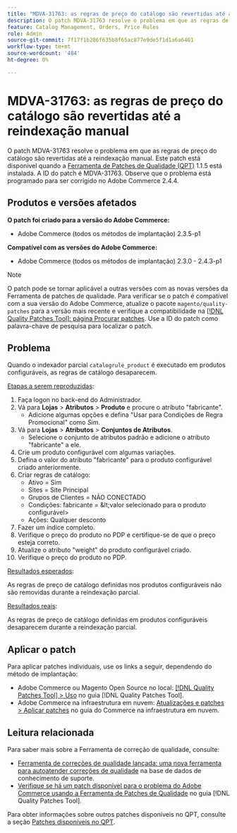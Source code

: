 ```yaml
---
title: "MDVA-31763: as regras de preço do catálogo são revertidas até a reindexação manual"
description: O patch MDVA-31763 resolve o problema em que as regras de preço do catálogo são revertidas até a reindexação manual. Este patch está disponível quando a [Ferramenta de correções de qualidade (QPT)](https://experienceleague.adobe.com/pt-br/docs/commerce-knowledge-base/kb/announcements/commerce-announcements/magento-quality-patches-released-new-tool-to-self-serve-quality-patches) 1.1.5 está instalada. A ID do patch é MDVA-31763. Observe que o problema está programado para ser corrigido no Adobe Commerce 2.4.4.
feature: Catalog Management, Orders, Price Rules
role: Admin
source-git-commit: 7f17f1b286f635b8f65ac877e9de5f1d1a6a6461
workflow-type: tm+mt
source-wordcount: '484'
ht-degree: 0%

---
```


# MDVA-31763: as regras de preço do catálogo são revertidas até a reindexação manual

O patch MDVA-31763 resolve o problema em que as regras de preço do catálogo são revertidas até a reindexação manual. Este patch está disponível quando a [Ferramenta de Patches de Qualidade (QPT)](https://experienceleague.adobe.com/pt-br/docs/commerce-knowledge-base/kb/announcements/commerce-announcements/magento-quality-patches-released-new-tool-to-self-serve-quality-patches) 1.1.5 está instalada. A ID do patch é MDVA-31763. Observe que o problema está programado para ser corrigido no Adobe Commerce 2.4.4.

## Produtos e versões afetados

**O patch foi criado para a versão do Adobe Commerce:**

* Adobe Commerce (todos os métodos de implantação) 2.3.5-p1

**Compatível com as versões do Adobe Commerce:**

* Adobe Commerce (todos os métodos de implantação) 2.3.0 - 2.4.3-p1

>[!NOTE]
>
>O patch pode se tornar aplicável a outras versões com as novas versões da Ferramenta de patches de qualidade. Para verificar se o patch é compatível com a sua versão do Adobe Commerce, atualize o pacote `magento/quality-patches` para a versão mais recente e verifique a compatibilidade na [[!DNL Quality Patches Tool]: página Procurar patches](https://experienceleague.adobe.com/pt-br/docs/commerce-knowledge-base/kb/announcements/commerce-announcements/magento-quality-patches-released-new-tool-to-self-serve-quality-patches). Use a ID do patch como palavra-chave de pesquisa para localizar o patch.

## Problema

Quando o indexador parcial `catalogrule_product` é executado em produtos configuráveis, as regras de catálogo desaparecem.

<u>Etapas a serem reproduzidas</u>:

1. Faça logon no back-end do Administrador.
1. Vá para **Lojas** > **Atributos** > **Produto** e procure o atributo &quot;fabricante&quot;.
   * Adicione algumas opções e defina &quot;Usar para Condições de Regra Promocional&quot; como *Sim*.
1. Vá para **Lojas** > **Atributos** > **Conjuntos de Atributos**.
   * Selecione o conjunto de atributos padrão e adicione o atributo &quot;fabricante&quot; a ele.
1. Crie um produto configurável com algumas variações.
1. Defina o valor do atributo &quot;fabricante&quot; para o produto configurável criado anteriormente.
1. Criar regras de catálogo:
   * Ativo = Sim
   * Sites = Site Principal
   * Grupos de Clientes = NÃO CONECTADO
   * Condições: fabricante = \&lt;valor selecionado para o produto configurável>
   * Ações: Qualquer desconto
1. Fazer um índice completo.
1. Verifique o preço do produto no PDP e certifique-se de que o preço esteja correto.
1. Atualize o atributo &quot;weight&quot; do produto configurável criado.
1. Verifique o preço do produto no PDP.

<u>Resultados esperados</u>:

As regras de preço de catálogo definidas nos produtos configuráveis não são removidas durante a reindexação parcial.

<u>Resultados reais</u>:

As regras de preço de catálogo definidas em produtos configuráveis desaparecem durante a reindexação parcial.

## Aplicar o patch

Para aplicar patches individuais, use os links a seguir, dependendo do método de implantação:

* Adobe Commerce ou Magento Open Source no local: [[!DNL Quality Patches Tool] > Uso](/help/tools/quality-patches-tool/usage.md) no guia [!DNL Quality Patches Tool].
* Adobe Commerce na infraestrutura em nuvem: [Atualizações e patches > Aplicar patches](https://experienceleague.adobe.com/docs/commerce-cloud-service/user-guide/develop/upgrade/apply-patches.html?lang=pt-BR) no guia do Commerce na infraestrutura em nuvem.

## Leitura relacionada

Para saber mais sobre a Ferramenta de correção de qualidade, consulte:

* [Ferramenta de correções de qualidade lançada: uma nova ferramenta para autoatender correções de qualidade](https://experienceleague.adobe.com/pt-br/docs/commerce-knowledge-base/kb/announcements/commerce-announcements/magento-quality-patches-released-new-tool-to-self-serve-quality-patches) na base de dados de conhecimento de suporte.
* [Verifique se há um patch disponível para o problema do Adobe Commerce usando a Ferramenta de Patches de Qualidade](/help/tools/quality-patches-tool/patches-available-in-qpt/check-patch-for-magento-issue-with-magento-quality-patches.md) no guia [!DNL Quality Patches Tool].

Para obter informações sobre outros patches disponíveis no QPT, consulte a seção [Patches disponíveis no QPT](https://support.magento.com/hc/en-us/sections/360010506631-Patches-available-in-MQP-tool-).
